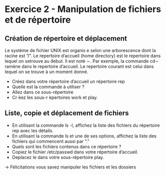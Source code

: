 # Exercice 2 - Manipulation de fichiers et de répertoire


## Création de répertoire et déplacement

Le système de fichier UNIX est organis e selon une arborescence dont la racine est ”/”. 
Le repertoire d’accueil (home directory) est le repertoire dans lequel on setrouve au d́ebut. Il est noté ∼. Par exemple, la commande cd∼ ramène dans le repertoire d’accueil.
Le repertoire courant est celui dans lequel on se trouve à un moment donné. 
* Créez dans votre répertoire d’accueil un répertoire rep
* Quelle est la commande à utiliser ?
* Allez dans ce sous-répertoire
* Cr ́eez les sous-r ́epertoires work et play.


## Liste, copie et déplacement de fichiers 
* En utilisant la commande ls -l, affichez la liste des fichiers du répertoire rep avec les détails.
* En utilisant la commande ls et une de ses options, affichez la liste des fichiers qui commencent aussi par ”.”
* Quels sont les fichiers contenus dans ce répertoire ?
* Copiez le fichier /etc/passwd dans votre répertoire d’accueil.
* Deplacez le dans votre sous-répertoire play.

-> Félicitations vous savez manipuler les fichiers et les dossiers
